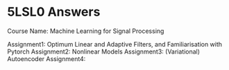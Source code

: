 # 5LSL0 Answers

Course Name: Machine Learning for Signal Processing

Assignment1: Optimum Linear and Adaptive Filters, and Familiarisation with Pytorch
Assignment2: Nonlinear Models
Assignment3: (Variational) Autoencoder
Assignment4:
